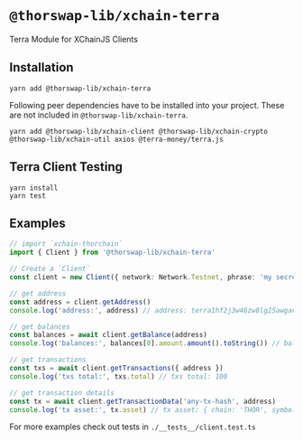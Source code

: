 # `@thorswap-lib/xchain-terra`

Terra Module for XChainJS Clients

## Installation

```
yarn add @thorswap-lib/xchain-terra
```

Following peer dependencies have to be installed into your project. These are not included in `@thorswap-lib/xchain-terra`.

```
yarn add @thorswap-lib/xchain-client @thorswap-lib/xchain-crypto @thorswap-lib/xchain-util axios @terra-money/terra.js
```

## Terra Client Testing

```
yarn install
yarn test
```

## Examples

```ts
// import `xchain-thorchain`
import { Client } from '@thorswap-lib/xchain-terra'

// Create a `Client`
const client = new Client({ network: Network.Testnet, phrase: 'my secret phrase' })

// get address
const address = client.getAddress()
console.log('address:', address) // address: terra1hf2j3w46zw8lg25awgan7x8wwsnc509sk0e6gr

// get balances
const balances = await client.getBalance(address)
console.log('balances:', balances[0].amount.amount().toString()) // balance: 6968080395099

// get transactions
const txs = await client.getTransactions({ address })
console.log('txs total:', txs.total) // txs total: 100

// get transaction details
const tx = await client.getTransactionData('any-tx-hash', address)
console.log('tx asset:', tx.asset) // tx asset: { chain: 'THOR', symbol: 'RUNE', ticker: 'RUNE' }
```

For more examples check out tests in `./__tests__/client.test.ts`

